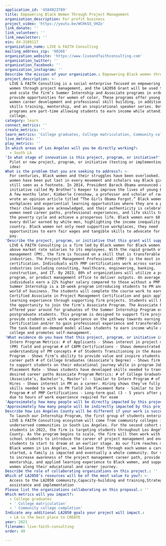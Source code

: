 ```yaml
---
application_id: '4584923789'
title: Empowering Black Women Through Project Management
organization_description: For profit business
project_video: 'https://youtu.be/WCHkS5_VHZo'
link_donate: ''
link_volunteer: ''
link_newsletter: ''
ein: 84-3109117
organization_name: LIVE & FAITH Consulting
mailing_address_zip: '90266'
organization_website: 'https://www.liveandfaithconsulting.com'
organization_twitter: ''
organization_facebook: ''
organization_instagram: ''
Describe the mission of your organization.: Empowering Black women through excellence in project management.
project_description: >-
  LIVE & FAITH Consulting is a social enterprise focused on empowering Black
  women through project management, and the LA2050 Grant will be used to launch
  and scale the firm’s Summer Internship and Associate programs in order to
  provide opportunities for women of color. These programs offer young Black
  women career development and professional skill building, in addition to life
  skills training, mentorship, and an inspirational speaker series. Both
  programs are part-time allowing students to earn income while attending
  college.
category: learn
connect_metrics: ''
create_metrics: ''
learn_metrics: 'College graduates, College matriculation, Community college completion'
live_metrics: ''
play_metrics: ''
In which areas of Los Angeles will you be directly working?:
  - South LA
'In what stage of innovation is this project, program, or initiative?': >-
  Pilot or new project, program, or initiative (testing or implementing a new
  idea)
What is the problem that you are seeking to address?: >-
  For centuries, Black women and their struggles have been overlooked. Black
  women have been put last in every movement and scholars say Black girls are
  still seen as a footnote. In 2014, President Barack Obama announced a national
  initiative called My Brother’s Keeper to improve the lives of young Black men.
  A few months later, Kimberle Crenshaw, a professor and scholar of race theory,
  wrote an opinion article titled “The Girls Obama Forgot.” Black women need
  workplaces and experiential learning opportunities where they are a priority,
  their challenges are acknowledged, and their authenticity is celebrated. These
  women need career paths, professional experiences, and life skills to break
  the poverty cycle and achieve a prosperous life. Black women earn $0.63 for
  every dollar earned by white men, highlighting the income inequality in our
  country. Black women not only need supportive workplaces, they need
  opportunities to earn fair wages and tangible skills to advocate for equal
  pay.
'Describe the project, program, or initiative that this grant will support to address the problem identified.': >-
  LIVE & FAITH Consulting is a firm led by Black women for Black women, offering
  above market rate salaries to its employees. With the rapid growth of project
  management (PM), the firm is focused on a skill that is transferable to all
  industries. The Project Management Professional (PMP) is the most in demand
  certification. Individuals with PMP certifications work across various
  industries including consulting, healthcare, engineering, banking,
  construction, and IT. By 2023, 80% of organizations will utilize a project,
  program, or product management office to deliver outputs. On average, these
  individuals earn a 22% higher salary compared to those without a PMP. The
  Summer Internship is a 10-week program introducing students to PM and the
  world of business. The students will complete the course work to earn their
  Certified Associate in Project Management Certification and gain applied
  learning experience through supporting firm projects. Students will be offered
  the opportunity to join the firm’s Associate Program. The Associate Program is
  offered year around for graduates of the Summer Internship Program or
  postgraduate students. This program is designed to support firm projects and
  provide students with work experience on the pathway towards earning their PMP
  Certification and/or to gain professional experience and transferable skills.
  The task-based on-demand model allows students to earn income while attending
  college and promotes self-management.
'What evidence do you have that this project, program, or initiative is or will be successful, and how will you define and measure success?': >-
  Intern Program Metrics: # of Applicants - Shows interest in project management
  (PM) field and program # of CAPM Certifications - Shows demonstrated
  understanding of PM concepts # of Students Transitioning in the Associate
  Program - Shows firm’s ability to provide value and inspire students on PM
  career path # of College Graduates (Associate’s Degree) - Shows firm’s ability
  to support students on their educational journey while in program Job
  Placement Rate - Shows students have developed skills needed to transition to
  desired career paths Associate Program Metrics: # of College Graduates
  (Associate’s, Bachelor’s, Master’s) - Similar to Intern Program # of Full Time
  Hires - Shows interest in PM as a career. Hiring shows they’ve fully mastered
  skills needed to work in PM field Job Placement Rate - Similar to Intern
  Program # of PMP Certifications - Long-term goal (3 - 5 years after program)
  due to hours of work experience required for exam
'Approximately how many people will be directly impacted by this project, program, or initiative?': '10'
'Approximately how many people will be indirectly impacted by this project, program, or initiative?': '30'
Describe how Los Angeles County will be different if your work is successful.: >-
  To launch our Internship Program, the first group of students entering the
  LIVE & FAITH Consulting ecosystem will come from community colleges in
  underserved communities in South Los Angeles. For the second cohort of
  students in 2022, the firm is targeting students throughout Los Angeles
  County. As the program begins to scale, the firm will then work with high
  school students to introduce the career of project management and encourage
  students to start to dream at an earlier stage. As our firm reaches more young
  Black women in Los Angeles, we believe that through each woman a career is
  started, a family is impacted and eventually a whole community. Our vision is
  to increase awareness of the project management career path, provide training,
  mentorship, and applied learning experience to Black women, and support these
  women along their educational and career journey.
Describe the role of collaborating organizations on this project.: ''
Which of LA2050’s resources will be of the most value to you?: >-
  Access to the LA2050 community,Capacity-building and training,Strategy
  assistance and implementation
Please list the organizations collaborating on this proposal.: ''
Which metrics will you impact?:
  - College graduates
  - ' College matriculation'
  - ' Community college completion'
Indicate any additional LA2050 goals your project will impact.:
  - LA is the best place to CREATE
year: 2021
filename: live-faith-consulting
order: 49

---
```

